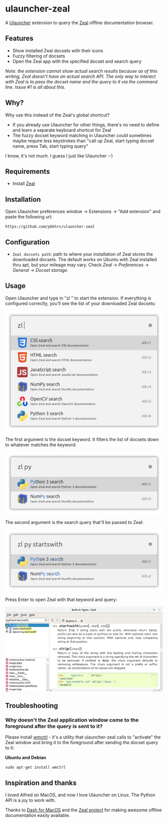 # ulauncher-zeal

A [Ulauncher](https://ulauncher.io/) extension to query the [Zeal](https://zealdocs.org/) offline documentation browser.

## Features

- Show installed Zeal docsets with their icons
- Fuzzy filtering of docsets
- Open the Zeal app with the specified docset and search query

*Note: the extension cannot show actual search results because as of this writing, Zeal doesn't have an actual search API. The only way to interact with Zeal is to pass the docset name and the query to it via the command line. Issue #1 is all about this.*

## Why?

Why use this instead of the Zeal's global shortcut?
- If you already use Ulauncher for other things, there's no need to define and learn a separate keyboard shortcut for Zeal
- The fuzzy docset keyword matching in Ulauncher *could* sometimes maybe require less keystrokes than "call up Zeal, start typing docset name, press Tab, start typing query"

I know, it's not much. I guess I just like Ulauncher :-)

## Requirements

- Install [Zeal](https://zealdocs.org/)

## Installation

Open Ulauncher preferences window -> Extensions -> "Add extension" and paste the following url:

```
https://github.com/pbkhrv/ulauncher-zeal
```

## Configuration

- `Zeal docsets path`: path to where your installation of Zeal stores the downloaded docsets. The default works on Ubuntu with Zeal installed thru apt, but your mileage may vary. Check *Zeal -> Preferences -> General -> Docset storage*.

## Usage

Open Ulauncher and type in "zl " to start the extension. If everything is configured correctly, you'll see the list of your downloaded Zeal docsets:

![All docsets](images/screenshots/all-docsets.png)

The first argument is the docset keyword. It filters the list of docsets down to whatever matches the keyword:

![Keyword](images/screenshots/keyword-py.png)

The second argument is the search query that'll be passed to Zeal:

![Query](images/screenshots/query.png)

Press Enter to open Zeal with that keyword and query:

![Zeal window](images/screenshots/zeal-window.png)

## Troubleshooting

### Why doesn't the Zeal application window come to the foreground after the query is sent to it?

Please install [wmctrl](http://tripie.sweb.cz/utils/wmctrl/) - it's a utility that ulauncher-zeal calls to "activate" the Zeal window and bring it to the foreground after sending the docset query to it:

**Ubuntu and Debian**
```shell
sudo apt-get install wmctrl
```

## Inspiration and thanks

I loved Alfred on MacOS, and now I love Ulauncher on Linux. The Python API is a joy to work with.

Thanks to [Dash for MacOS](https://kapeli.com/dash) and the [Zeal project](https://github.com/zealdocs/zeal/) for making awesome offline documentation easily available.
